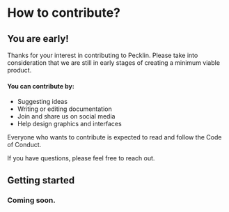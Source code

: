 # How to contribute?
## You are early!

Thanks for your interest in contributing to Pecklin. Please take into consideration that we are still in early stages of creating a minimum viable product.

 #### You can contribute by:
 - Suggesting ideas
 - Writing or editing documentation
 - Join and share us on social media
 - Help design graphics and interfaces

Everyone who wants to contribute is expected to read and follow the Code of Conduct. 


If you have questions, please feel free to reach out.

## Getting started
### Coming soon.
